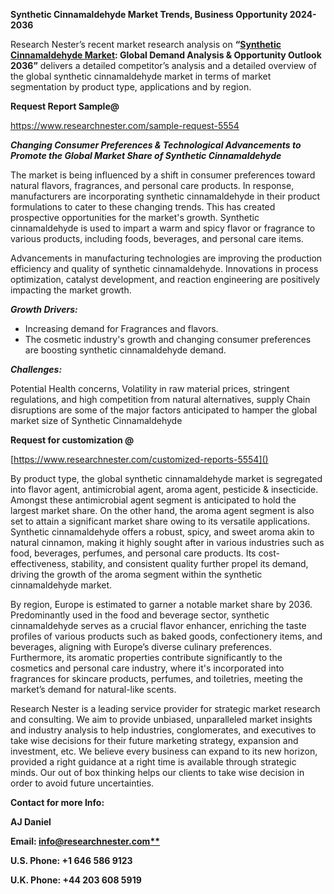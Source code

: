 ﻿

**Synthetic Cinnamaldehyde Market Trends, Business Opportunity 2024-2036**

Research Nester’s recent market research analysis on **“[Synthetic Cinnamaldehyde Market](https://www.researchnester.com/reports/synthetic-cinnamaldehyde-market/5554): Global Demand Analysis & Opportunity Outlook 2036”** delivers a detailed competitor’s analysis and a detailed overview of the global synthetic cinnamaldehyde market in terms of market segmentation by product type, applications and by region. 

**Request Report Sample@**

<https://www.researchnester.com/sample-request-5554> 

***Changing Consumer Preferences & Technological Advancements to Promote the Global Market Share of Synthetic Cinnamaldehyde*** 

The market is being influenced by a shift in consumer preferences toward natural flavors, fragrances, and personal care products. In response, manufacturers are incorporating synthetic cinnamaldehyde in their product formulations to cater to these changing trends. This has created prospective opportunities for the market's growth. Synthetic cinnamaldehyde is used to impart a warm and spicy flavor or fragrance to various products, including foods, beverages, and personal care items. 

Advancements in manufacturing technologies are improving the production efficiency and quality of synthetic cinnamaldehyde. Innovations in process optimization, catalyst development, and reaction engineering are positively impacting the market growth.  

***Growth Drivers:***

- Increasing demand for Fragrances and flavors.
- The cosmetic industry's growth and changing consumer preferences are boosting synthetic cinnamaldehyde demand.

***Challenges:***

Potential Health concerns, Volatility in raw material prices, stringent regulations, and high competition from natural alternatives, supply Chain disruptions are some of the major factors anticipated to hamper the global market size of Synthetic Cinnamaldehyde 

<a name="_hlk167873366"></a>**Request for customization @**

[https://www.researchnester.com/customized-reports-5554]() 

By product type, the global synthetic cinnamaldehyde market is segregated into flavor agent, antimicrobial agent, aroma agent, pesticide & insecticide. Amongst these antimicrobial agent segment is anticipated to hold the largest market share. On the other hand, the aroma agent segment is also set to attain a significant market share owing to its versatile applications. Synthetic cinnamaldehyde offers a robust, spicy, and sweet aroma akin to natural cinnamon, making it highly sought after in various industries such as food, beverages, perfumes, and personal care products. Its cost-effectiveness, stability, and consistent quality further propel its demand, driving the growth of the aroma segment within the synthetic cinnamaldehyde market. 

By region, Europe is estimated to garner a notable market share by 2036. Predominantly used in the food and beverage sector, synthetic cinnamaldehyde serves as a crucial flavor enhancer, enriching the taste profiles of various products such as baked goods, confectionery items, and beverages, aligning with Europe’s diverse culinary preferences. Furthermore, its aromatic properties contribute significantly to the cosmetics and personal care industry, where it's incorporated into fragrances for skincare products, perfumes, and toiletries, meeting the market’s demand for natural-like scents. 

Research Nester is a leading service provider for strategic market research and consulting. We aim to provide unbiased, unparalleled market insights and industry analysis to help industries, conglomerates, and executives to take wise decisions for their future marketing strategy, expansion and investment, etc. We believe every business can expand to its new horizon, provided a right guidance at a right time is available through strategic minds. Our out of box thinking helps our clients to take wise decision in order to avoid future uncertainties.

**Contact for more Info:**

**AJ Daniel**

**Email: [info@researchnester.com**](mailto:info@researchnester.com)**

**U.S. Phone: +1 646 586 9123** 

**U.K. Phone: +44 203 608 5919**
